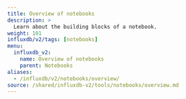 ```yaml
---
title: Overview of notebooks
description: >
  Learn about the building blocks of a notebook.
weight: 101
influxdb/v2/tags: [notebooks]
menu:
  influxdb_v2:
    name: Overview of notebooks
    parent: Notebooks
aliases:
  - /influxdb/v2/notebooks/overview/
source: /shared/influxdb-v2/tools/notebooks/overview.md
---
```


<!-- The content for this file is located at
// SOURCE content/shared/influxdb-v2/tools/notebooks/overview.md -->
